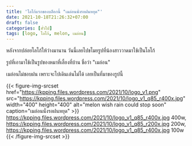 ```yaml
---
title: 'โลโก้แรกของบล็อกนี้ "เมล่อนนั่งรอฝนหยุด"'
date: 2021-10-18T21:26:32+07:00
draft: false
categories: [ทั่วไป]
tags: [logo, โลโก้, melon, เมล่อน]
---
```


หลังจากปล่อยโลโก้ให้ว่างมานาน วันนี้เลยไปขโมยรูปที่น้องสาววาดมาใช้เป็นโลโก้

รูปที่เอามาใช้เป็นรูปของหมาที่เลี้ยงที่บ้าน ชื่อว่า "เมล่อน"

เมล่อนไม่ชอบฝน เพราะจะไปเดินเล่นไม่ได้ เลยเป็นที่มาของรูปนี้

{{< figure-img-srcset
href="https://kpping.files.wordpress.com/2021/10/logo_v1.png"
src="https://kpping.files.wordpress.com/2021/10/logo_v1_q85_r400x.jpg"
width="400"
height="400"
alt="melon wish rain could stop soon"
caption="เมล่อนนั่งรอฝนหยุด" >}}
https://kpping.files.wordpress.com/2021/10/logo_v1_q85_r400x.jpg 400w,
https://kpping.files.wordpress.com/2021/10/logo_v1_q85_r200x.jpg 200w,
https://kpping.files.wordpress.com/2021/10/logo_v1_q85_r400x.jpg 100w
{{< /figure-img-srcset >}}

<!--more-->
